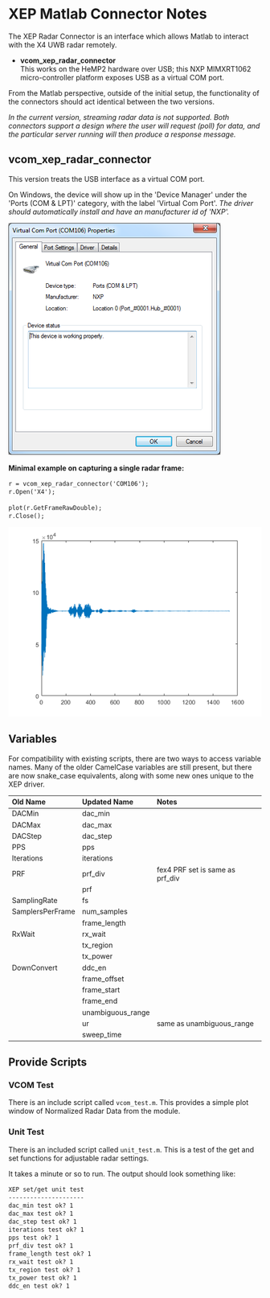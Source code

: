 # XEP Matlab Connector Notes

The XEP Radar Connector is an interface which allows Matlab to interact with the
X4 UWB radar remotely.

- **vcom_xep_radar_connector**  
  This works on the HeMP2 hardware over USB; this NXP MIMXRT1062 micro-controller
  platform exposes USB as a virtual COM port. 

From the Matlab perspective, outside of the initial setup, the functionality of
the connectors should act identical between the two versions.

_In the current version, streaming radar data is not supported. Both connectors
support a design where the user will request (poll) for data, and the particular
server running will then produce a response message._

## vcom_xep_radar_connector

This version treats the USB interface as a virtual COM port.

On Windows, the device will show up in the 'Device Manager' under the 
'Ports (COM & LPT)' category, with the label 'Virtual Com Port'. _The driver 
should automatically install and have an manufacturer id of 'NXP'._

![](images/virtual_com.png)

**Minimal example on capturing a single radar frame:**
```
r = vcom_xep_radar_connector('COM106');
r.Open('X4');

plot(r.GetFrameRawDouble);
r.Close();
```

![](images/basic_capture.png)

## Variables

For compatibility with existing scripts, there are two ways to access 
variable names. Many of the older CamelCase variables are still present,
but there are now snake_case equivalents, along with some new ones unique
to the XEP driver.

| Old Name         | Updated Name      | Notes |
|:-----------------|:------------------|:------|
| DACMin           | dac_min           ||
| DACMax           | dac_max           ||
| DACStep          | dac_step          ||
| PPS              | pps               ||
| Iterations       | iterations        ||
| PRF              | prf_div           | fex4 PRF set is same as prf_div |
|                  | prf               ||
| SamplingRate     | fs                ||
| SamplersPerFrame | num_samples       ||
|                  | frame_length      ||
| RxWait           | rx_wait           ||
|                  | tx_region         ||
|                  | tx_power          ||
| DownConvert      | ddc_en            ||
|                  | frame_offset      ||
|                  | frame_start       ||
|                  | frame_end         ||
|                  | unambiguous_range ||
|                  | ur                | same as unambiguous_range |
|                  | sweep_time        ||

## Provide Scripts
### VCOM Test
There is an include script called `vcom_test.m`. This provides a simple plot window of Normalized Radar Data from the module.

### Unit Test
There is an included script called `unit_test.m`. This is a test of the get 
and set functions for adjustable radar settings.

It takes a minute or so to run. The output should look something like:
```
XEP set/get unit test
---------------------
dac_min test ok? 1
dac_max test ok? 1
dac_step test ok? 1
iterations test ok? 1
pps test ok? 1
prf_div test ok? 1
frame_length test ok? 1
rx_wait test ok? 1
tx_region test ok? 1
tx_power test ok? 1
ddc_en test ok? 1
```
